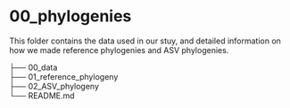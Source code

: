 # 00_phylogenies

This folder contains the data used in our stuy, and detailed information on how we made reference phylogenies and ASV phylogenies. 

├── 00_data\
├── 01_reference_phylogeny\
├── 02_ASV_phylogeny\
└── README.md